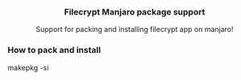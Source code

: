 <div align="center">
  <h3 align="center">Filecrypt Manjaro package support</h3>

  <p align="center">
    Support for packing and installing filecrypt app on manjaro!
    <br />
  </p>
</div>

### How to pack and install

makepkg -si

